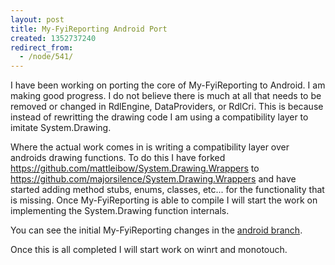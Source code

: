 ```yaml
---
layout: post
title: My-FyiReporting Android Port
created: 1352737240
redirect_from:
  - /node/541/
---
```

I have been working on porting the core of My-FyiReporting to Android.  I am making good progress.  I do not believe there is much at all that needs to be removed or changed in RdlEngine, DataProviders, or RdlCri.   This is because instead of rewritting the drawing code I am using a compatibility layer to imitate System.Drawing. 

Where the actual work comes in is writing a compatibility layer over androids drawing functions.  To do this I have forked https://github.com/mattleibow/System.Drawing.Wrappers to https://github.com/majorsilence/System.Drawing.Wrappers and have started adding method stubs, enums, classes, etc... for the functionality that is missing.  Once My-FyiReporting is able to compile I will start the work on implementing the System.Drawing function internals.

You can see the initial My-FyiReporting changes in the <a href="https://github.com/majorsilence/My-FyiReporting/tree/android">android branch</a>.

Once this is all completed I will start work on winrt and monotouch.
